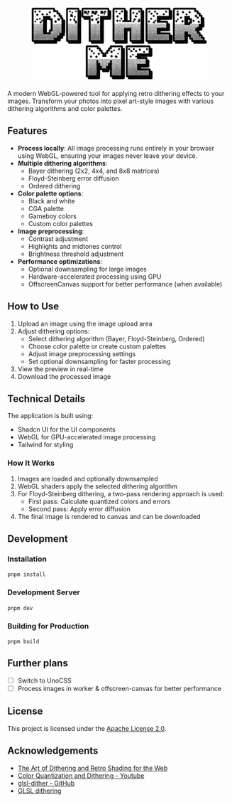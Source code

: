 <div style="display:flex;flex-direction:column;align-items:center;gap:14px;margin-bottom:20px">
<img src="./src/assets/logo.png" width="400" alt="Dither Me logo" />
</div>


A modern WebGL-powered tool for applying retro dithering effects to your images. Transform your photos into pixel art-style images with various dithering algorithms and color palettes.

## Features

- **Process locally**: All image processing runs entirely in your browser using WebGL, ensuring your images never leave your device.
- **Multiple dithering algorithms**:
  - Bayer dithering (2x2, 4x4, and 8x8 matrices)
  - Floyd-Steinberg error diffusion
  - Ordered dithering
- **Color palette options**:
  - Black and white
  - CGA palette
  - Gameboy colors
  - Custom color palettes
- **Image preprocessing**:
  - Contrast adjustment
  - Highlights and midtones control
  - Brightness threshold adjustment
- **Performance optimizations**:
  - Optional downsampling for large images
  - Hardware-accelerated processing using GPU
  - OffscreenCanvas support for better performance (when available)

## How to Use

1. Upload an image using the image upload area
2. Adjust dithering options:
   - Select dithering algorithm (Bayer, Floyd-Steinberg, Ordered)
   - Choose color palette or create custom palettes
   - Adjust image preprocessing settings
   - Set optional downsampling for faster processing
3. View the preview in real-time
4. Download the processed image

## Technical Details

The application is built using:
- Shadcn UI for the UI components
- WebGL for GPU-accelerated image processing
- Tailwind for styling

### How It Works

1. Images are loaded and optionally downsampled
2. WebGL shaders apply the selected dithering algorithm
3. For Floyd-Steinberg dithering, a two-pass rendering approach is used:
   - First pass: Calculate quantized colors and errors
   - Second pass: Apply error diffusion
4. The final image is rendered to canvas and can be downloaded

## Development

### Installation
```
pnpm install
```

### Development Server
```
pnpm dev
```

### Building for Production
```
pnpm build
```

## Further plans

- [ ] Switch to UnoCSS
- [ ] Process images in worker & offscreen-canvas for better performance

## License

This project is licensed under the [Apache License 2.0](https://www.apache.org/licenses/LICENSE-2.0).


## Acknowledgements

- [The Art of Dithering and Retro Shading for the Web](https://blog.maximeheckel.com/posts/the-art-of-dithering-and-retro-shading-web/)
- [Color Quantization and Dithering - Youtube](https://www.youtube.com/watch?v=8wOUe32Pt-E)
- [glsl-dither - GitHub](https://github.com/hughsk/glsl-dither)
- [GLSL dithering](https://devlog-martinsh.blogspot.com/2011/03/glsl-dithering.html)